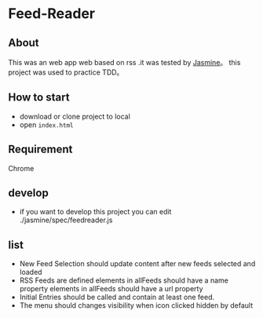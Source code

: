 # Feed-Reader
## About

This was an web app web based on rss .it was tested by [Jasmine](http://jasmine.github.io)。
this project was used to practice TDD。

## How to start

- download or clone project to local 
- open `index.html`

## Requirement
Chrome

## develop

- if you want to develop this project you can edit ./jasmine/spec/feedreader.js

## list

- New Feed Selection
    should update content after new feeds selected and loaded
- RSS Feeds
    are defined
    elements in allFeeds should have a name property
    elements in allFeeds should have a url property
- Initial Entries
    should be called and contain at least one feed.
- The menu
    should changes visibility when icon clicked
    hidden by default

